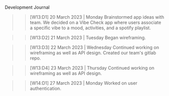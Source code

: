 Development Journal

> > [W13:D1] 20 March 2023 | Monday
> > Brainstormed app ideas with team. We decided on a Vibe Check app where users associate a specific vibe to a mood, activities, and a spotify playlist.

> > [W13:D2] 21 March 2023 | Tuesday
> > Began wireframing.

> > [W13:D3] 22 March 2023 | Wednesday
> > Continued working on wireframing as well as API design. Created our team's gitlab repo.

> > [W13:D4] 23 March 2023 | Thursday
> > Continued working on wireframing as well as API design.

> > [W14:D1] 27 March 2023 | Monday
> > Worked on user authentication.

